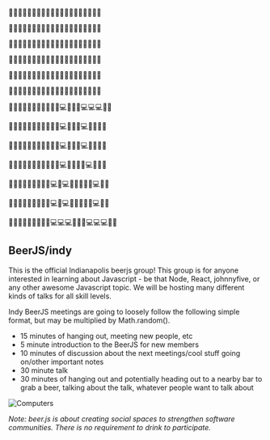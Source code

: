 :beer::beer::beer::beer::beer::beer::beer::beer::beer::beer::beer::beer::beer::beer::beer::beer::beer::beer::beer::beer:

:beer::beer::beer::beer::beer::beer::beer::beer::beer::beer::beer::beer::beer::beer::beer::beer::beer::beer::beer::beer:

:beer::beer::beer::beer::beer::beer::beer::beer::beer::beer::beer::beer::beer::beer::beer::beer::beer::beer::beer::beer:

:beer::beer::beer::beer::beer::beer::beer::beer::beer::beer::beer::beer::beer::beer::beer::beer::beer::beer::beer::beer:

:beer::beer::beer::beer::beer::beer::beer::beer::beer::beer::beer::beer::beer::beer::beer::beer::beer::beer::beer::beer:

:beer::beer::beer::beer::beer::beer::beer::beer::beer::beer::beer::beer::beer::beer::beer::beer::beer::beer::beer::beer:

:beer::beer::beer::beer::beer::beer::beer::beer::beer::beer::beer::computer::beer::beer::beer::computer::computer::computer::beer::beer:

:beer::beer::beer::beer::beer::beer::beer::beer::beer::beer::beer::computer::beer::beer::beer::computer::beer::beer::beer::beer:

:beer::beer::beer::beer::beer::beer::beer::beer::beer::beer::beer::computer::beer::beer::beer::computer::beer::beer::beer::beer:

:beer::beer::beer::beer::beer::beer::beer::beer::beer::beer::beer::computer::beer::beer::beer::beer::computer::beer::beer::beer:

:beer::beer::beer::beer::beer::beer::beer::beer::beer::computer::beer::computer::beer::beer::beer::beer::beer::computer::beer::beer:

:beer::beer::beer::beer::beer::beer::beer::beer::beer::computer::beer::computer::beer::beer::beer::beer::beer::computer::beer::beer:

:beer::beer::beer::beer::beer::beer::beer::beer::beer::computer::computer::computer::beer::beer::beer::computer::computer::computer::beer::beer:



## BeerJS/indy

This is the official Indianapolis beerjs group! 
This group is for anyone interested in learning about Javascript - be that Node, React, johnnyfive, or any other awesome Javascript topic. 
We will be hosting many different kinds of talks for all skill levels. 

Indy BeerJS meetings are going to loosely follow the following simple format, but may be multiplied by Math.random().
- 15 minutes of hanging out, meeting new people, etc
- 5 minute introduction to the BeerJS for new members
- 10 minutes of discussion about the next meetings/cool stuff going on/other important notes
- 30 minute talk
- 30 minutes of hanging out and potentially heading out to a nearby bar to grab a beer, talking about the talk, whatever people want to talk about

![Computers](http://i.giphy.com/l0HlNaQ6gWfllcjDO.gif)

*Note: beer.js is about creating social spaces to strengthen software communities. There is no requirement to drink to participate.*
